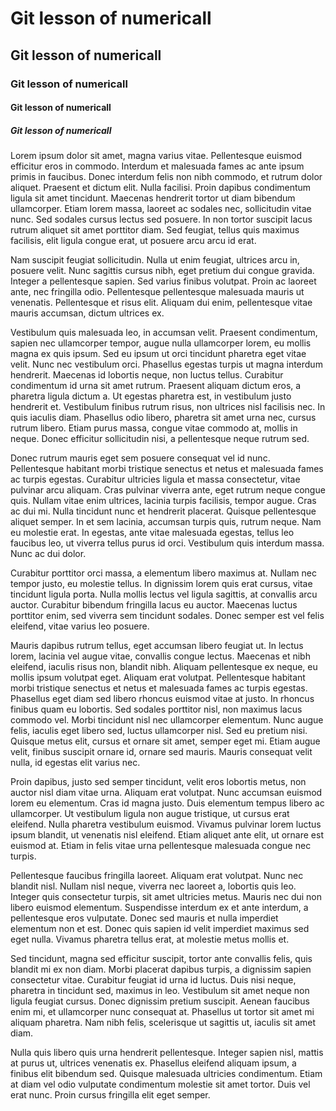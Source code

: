 # Git lesson of numericall
## Git lesson of numericall
### Git lesson of numericall
#### Git lesson of numericall
##### Git lesson of numericall

Lorem ipsum dolor sit amet, magna varius vitae. Pellentesque euismod efficitur eros in commodo. Interdum et malesuada fames ac ante ipsum primis in faucibus. Donec interdum felis non nibh commodo, et rutrum dolor aliquet. Praesent et dictum elit. Nulla facilisi. Proin dapibus condimentum ligula sit amet tincidunt. Maecenas hendrerit tortor ut diam bibendum ullamcorper. Etiam lorem massa, laoreet ac sodales nec, sollicitudin vitae nunc. Sed sodales cursus lectus sed posuere. In non tortor suscipit lacus rutrum aliquet sit amet porttitor diam. Sed feugiat, tellus quis maximus facilisis, elit ligula congue erat, ut posuere arcu arcu id erat.

Nam suscipit feugiat sollicitudin. Nulla ut enim feugiat, ultrices arcu in, posuere velit. Nunc sagittis cursus nibh, eget pretium dui congue gravida. Integer a pellentesque sapien. Sed varius finibus volutpat. Proin ac laoreet ante, nec fringilla odio. Pellentesque pellentesque malesuada mauris ut venenatis. Pellentesque et risus elit. Aliquam dui enim, pellentesque vitae mauris accumsan, dictum ultrices ex.

Vestibulum quis malesuada leo, in accumsan velit. Praesent condimentum, sapien nec ullamcorper tempor, augue nulla ullamcorper lorem, eu mollis magna ex quis ipsum. Sed eu ipsum ut orci tincidunt pharetra eget vitae velit. Nunc nec vestibulum orci. Phasellus egestas turpis ut magna interdum hendrerit. Maecenas id lobortis neque, non luctus tellus. Curabitur condimentum id urna sit amet rutrum. Praesent aliquam dictum eros, a pharetra ligula dictum a. Ut egestas pharetra est, in vestibulum justo hendrerit et. Vestibulum finibus rutrum risus, non ultrices nisl facilisis nec. In quis iaculis diam. Phasellus odio libero, pharetra sit amet urna nec, cursus rutrum libero. Etiam purus massa, congue vitae commodo at, mollis in neque. Donec efficitur sollicitudin nisi, a pellentesque neque rutrum sed.

Donec rutrum mauris eget sem posuere consequat vel id nunc. Pellentesque habitant morbi tristique senectus et netus et malesuada fames ac turpis egestas. Curabitur ultricies ligula et massa consectetur, vitae pulvinar arcu aliquam. Cras pulvinar viverra ante, eget rutrum neque congue quis. Nullam vitae enim ultrices, lacinia turpis facilisis, tempor augue. Cras ac dui mi. Nulla tincidunt nunc et hendrerit placerat. Quisque pellentesque aliquet semper. In et sem lacinia, accumsan turpis quis, rutrum neque. Nam eu molestie erat. In egestas, ante vitae malesuada egestas, tellus leo faucibus leo, ut viverra tellus purus id orci. Vestibulum quis interdum massa. Nunc ac dui dolor.

Curabitur porttitor orci massa, a elementum libero maximus at. Nullam nec tempor justo, eu molestie tellus. In dignissim lorem quis erat cursus, vitae tincidunt ligula porta. Nulla mollis lectus vel ligula sagittis, at convallis arcu auctor. Curabitur bibendum fringilla lacus eu auctor. Maecenas luctus porttitor enim, sed viverra sem tincidunt sodales. Donec semper est vel felis eleifend, vitae varius leo posuere.

Mauris dapibus rutrum tellus, eget accumsan libero feugiat ut. In lectus lorem, lacinia vel augue vitae, convallis congue lectus. Maecenas et nibh eleifend, iaculis risus non, blandit nibh. Aliquam pellentesque ex neque, eu mollis ipsum volutpat eget. Aliquam erat volutpat. Pellentesque habitant morbi tristique senectus et netus et malesuada fames ac turpis egestas. Phasellus eget diam sed libero rhoncus euismod vitae at justo. In rhoncus finibus quam eu lobortis. Sed sodales porttitor nisl, non maximus lacus commodo vel. Morbi tincidunt nisl nec ullamcorper elementum. Nunc augue felis, iaculis eget libero sed, luctus ullamcorper nisl. Sed eu pretium nisi. Quisque metus elit, cursus et ornare sit amet, semper eget mi. Etiam augue velit, finibus suscipit ornare id, ornare sed mauris. Mauris consequat velit nulla, id egestas elit varius nec.

Proin dapibus, justo sed semper tincidunt, velit eros lobortis metus, non auctor nisl diam vitae urna. Aliquam erat volutpat. Nunc accumsan euismod lorem eu elementum. Cras id magna justo. Duis elementum tempus libero ac ullamcorper. Ut vestibulum ligula non augue tristique, ut cursus erat eleifend. Nulla pharetra vestibulum euismod. Vivamus pulvinar lorem luctus ipsum blandit, ut venenatis nisl eleifend. Etiam aliquet ante elit, ut ornare est euismod at. Etiam in felis vitae urna pellentesque malesuada congue nec turpis.

Pellentesque faucibus fringilla laoreet. Aliquam erat volutpat. Nunc nec blandit nisl. Nullam nisl neque, viverra nec laoreet a, lobortis quis leo. Integer quis consectetur turpis, sit amet ultricies metus. Mauris nec dui non libero euismod elementum. Suspendisse interdum ex et ante interdum, a pellentesque eros vulputate. Donec sed mauris et nulla imperdiet elementum non et est. Donec quis sapien id velit imperdiet maximus sed eget nulla. Vivamus pharetra tellus erat, at molestie metus mollis et.

Sed tincidunt, magna sed efficitur suscipit, tortor ante convallis felis, quis blandit mi ex non diam. Morbi placerat dapibus turpis, a dignissim sapien consectetur vitae. Curabitur feugiat id urna id luctus. Duis nisi neque, pharetra in tincidunt sed, maximus in leo. Vestibulum sit amet neque non ligula feugiat cursus. Donec dignissim pretium suscipit. Aenean faucibus enim mi, et ullamcorper nunc consequat at. Phasellus ut tortor sit amet mi aliquam pharetra. Nam nibh felis, scelerisque ut sagittis ut, iaculis sit amet diam.

Nulla quis libero quis urna hendrerit pellentesque. Integer sapien nisl, mattis at purus ut, ultrices venenatis ex. Phasellus eleifend aliquam ipsum, a finibus elit bibendum sed. Quisque malesuada ultricies condimentum. Etiam at diam vel odio vulputate condimentum molestie sit amet tortor. Duis vel erat nunc. Proin cursus fringilla elit eget semper.